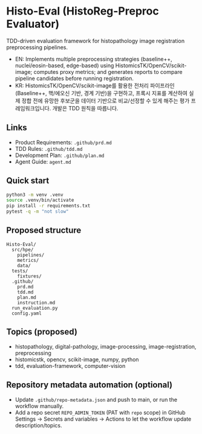 # Histo-Eval (HistoReg-Preproc Evaluator)

TDD-driven evaluation framework for histopathology image registration preprocessing pipelines.

- EN: Implements multiple preprocessing strategies (baseline++, nuclei/eosin-based, edge-based) using HistomicsTK/OpenCV/scikit-image; computes proxy metrics; and generates reports to compare pipeline candidates before running registration.
- KR: HistomicsTK/OpenCV/scikit-image를 활용한 전처리 파이프라인(Baseline++, 핵/에오신 기반, 경계 기반)을 구현하고, 프록시 지표를 계산하여 실제 정합 전에 유망한 후보군을 데이터 기반으로 비교/선정할 수 있게 해주는 평가 프레임워크입니다. 개발은 TDD 원칙을 따릅니다.

## Links

- Product Requirements: `.github/prd.md`
- TDD Rules: `.github/tdd.md`
- Development Plan: `.github/plan.md`
- Agent Guide: `agent.md`

## Quick start

```bash
python3 -m venv .venv
source .venv/bin/activate
pip install -r requirements.txt
pytest -q -m "not slow"
```

## Proposed structure

```
Histo-Eval/
  src/hpe/
    pipelines/
    metrics/
    data/
  tests/
    fixtures/
  .github/
    prd.md
    tdd.md
    plan.md
    instruction.md
  run_evaluation.py
  config.yaml
```

## Topics (proposed)

- histopathology, digital-pathology, image-processing, image-registration, preprocessing
- histomicstk, opencv, scikit-image, numpy, python
- tdd, evaluation-framework, computer-vision

## Repository metadata automation (optional)

- Update `.github/repo-metadata.json` and push to main, or run the workflow manually.
- Add a repo secret `REPO_ADMIN_TOKEN` (PAT with `repo` scope) in GitHub Settings → Secrets and variables → Actions to let the workflow update description/topics.
